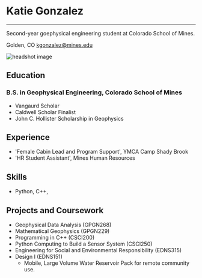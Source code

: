 # **Katie Gonzalez**
---

Second-year goephysical engineering student at Colorado School of Mines. 

Golden, CO
[kgonzalez@mines.edu](kgonzalez@mines.edu)

![headshot image]("C:\Users\kggin\OneDrive\Pictures\vangaurdheadshot.jpg")

## Education
### B.S. in Geophysical Engineering, Colorado School of Mines
- Vangaurd Scholar
- Caldwell Scholar Finalist
- John C. Hollister Scholarship in Geophysics

## Experience
- 'Female Cabin Lead and Program Support', YMCA Camp Shady Brook
- 'HR Student Assistant', Mines Human Resources

## Skills
- Python, C++, 


## Projects and Coursework
- Geophysical Data Analysis (GPGN268)
- Mathematical Geophysics (GPGN229)
- Programming in C++ (CSCI200)
- Python Computing to Build a Sensor System (CSCI250)
- Engineering for Social and Environmental Responsibility (EDNS315)
- Design I (EDNS151)
    - Mobile, Large Volume Water Reservoir Pack for remote community use.
